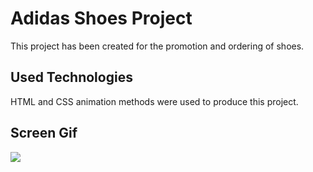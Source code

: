 

<h1> Adidas Shoes Project</h1>

This project has been created for the promotion and ordering of shoes.

<h2> Used Technologies</h2>

HTML and CSS animation methods were used to produce this project.

<h2> Screen Gif</h2>

![](screen.gif)